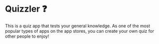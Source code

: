 # Quizzler ❓


This is a quiz app that tests your general knowledge. As one of the most popular types of apps on the app stores, you can create your own quiz for other people to enjoy!





